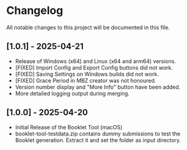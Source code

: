 # Changelog

All notable changes to this project will be documented in this file.

## [1.0.1] - 2025-04-21

- Release of Windows (x64) and Linux (x64 and arm64) versions.
- [FIXED] Import Config and Export Config buttons did not work.
- [FIXED] Saving Settings on Windows builds did not work.
- [FIXED] Grace Period in MBZ creator was not honoured.
- Version number display and "More Info" button have been added. 
- More detailed logging output during merging.

## [1.0.0] - 2025-04-20

- Initial Release of the Booklet Tool (macOS)
- booklet-tool-testdata.zip contains dummy submissions to test the Booklet generation. Extract it and set the folder as input directory.